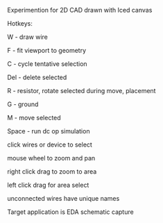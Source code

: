 Experimention for 2D CAD drawn with Iced canvas

Hotkeys: 

W - draw wire

F - fit viewport to geometry

C - cycle tentative selection

Del - delete selected

R - resistor, rotate selected during move, placement

G - ground

M - move selected

Space - run dc op simulation


click wires or device to select

mouse wheel to zoom and pan

right click drag to zoom to area

left click drag for area select

unconnected wires have unique names


Target application is EDA schematic capture

